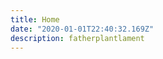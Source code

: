 ```yaml
---
title: Home
date: "2020-01-01T22:40:32.169Z"
description: fatherplantlament
---
```


<!-- 
![Eothen Stearn](2019eothenstearn2.jpg) 
-->